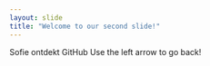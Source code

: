 ```yaml
---
layout: slide
title: "Welcome to our second slide!"
---
```

Sofie ontdekt GitHub
Use the left arrow to go back!

